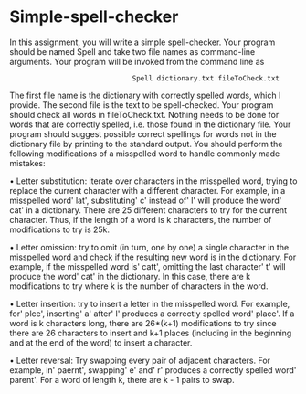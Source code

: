 # Simple-spell-checker
In this assignment, you will write a simple spell-checker. Your program should be named Spell and take two file names as command-line arguments. Your program will be invoked from the command line as 
                                  
                                  Spell dictionary.txt fileToCheck.txt

The first file name is the dictionary with correctly spelled words, which I provide. The second file is the text to be spell-checked. Your program should check all words in fileToCheck.txt. Nothing needs to be done for words that are correctly spelled, i.e. those found in the dictionary file. Your program should suggest possible correct spellings for words not in the dictionary file by printing to the standard output. You should perform the following modifications of a misspelled word to handle commonly made mistakes:

  • Letter substitution: iterate over characters in the misspelled word, trying to replace the current character with a different character. For example, in a misspelled word' lat', substituting' c' instead of' l' will produce the word' cat' in a dictionary. There are 25 different characters to try for the current character. Thus, if the length of a word is k characters, the number of modifications to try is 25k.
  
  • Letter omission: try to omit (in turn, one by one) a single character in the misspelled word and check if the resulting new word is in the dictionary. For example, if the misspelled word is' catt', omitting the last character' t' will produce the word' cat' in the dictionary. In this case, there are k modifications to try where k is the number of characters in the word.
  
  • Letter insertion: try to insert a letter in the misspelled word. For example, for' plce', inserting' a' after' l' produces a correctly spelled word' place'. If a word is k characters long, there are 26*(k+1) modifications to try since there are 26 characters to insert and k+1 places (including in the beginning and at the end of the word) to insert a character.
  
  • Letter reversal: Try swapping every pair of adjacent characters. For example, in' paernt', swapping' e' and' r' produces a correctly spelled word' parent'. For a word of length k, there are k - 1 pairs to swap.

